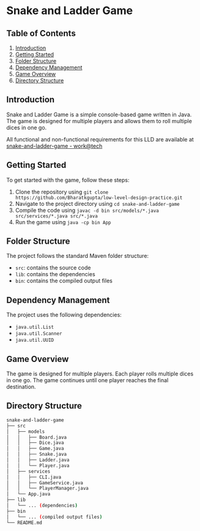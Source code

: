 # Snake and Ladder Game

## Table of Contents

1. [Introduction](#introduction)
2. [Getting Started](#getting-started)
3. [Folder Structure](#folder-structure)
4. [Dependency Management](#dependency-management)
5. [Game Overview](#game-overview)
6. [Directory Structure](#directory-structure)

## Introduction

Snake and Ladder Game is a simple console-based game written in Java. The game is designed for multiple players and allows them to roll multiple dices in one go.

All functional and non-functional requirements for this LLD are available at [snake-and-ladder-game - work@tech](https://workat.tech/machine-coding/practice/snake-and-ladder-problem-zgtac9lxwntg)

## Getting Started

To get started with the game, follow these steps:

1. Clone the repository using `git clone https://github.com/Bharatkgupta/low-level-design-practice.git`
2. Navigate to the project directory using `cd snake-and-ladder-game`
3. Compile the code using `javac -d bin src/models/*.java src/services/*.java src/*.java`
4. Run the game using `java -cp bin App`

## Folder Structure

The project follows the standard Maven folder structure:

- `src`: contains the source code
- `lib`: contains the dependencies
- `bin`: contains the compiled output files

## Dependency Management

The project uses the following dependencies:

- `java.util.List`
- `java.util.Scanner`
- `java.util.UUID`

## Game Overview

The game is designed for multiple players. Each player rolls multiple dices in one go. The game continues until one player reaches the final destination.

## Directory Structure

```bash
snake-and-ladder-game
├── src
│   ├── models
│   │   ├── Board.java
│   │   ├── Dice.java
│   │   ├── Game.java
│   │   ├── Snake.java
│   │   ├── Ladder.java
│   │   └── Player.java
│   ├── services
│   │   ├── CLI.java
│   │   ├── GameService.java
│   │   └── PlayerManager.java
│   └── App.java
├── lib
│   └── ... (dependencies)
├── bin
│   └── ... (compiled output files)
└── README.md
```
